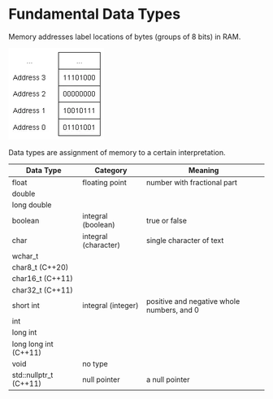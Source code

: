 # Fundamental Data Types

Memory addresses label locations of bytes (groups of 8 bits) in RAM.

![memory addresses](./memory_addresses.webp)

Data types are assignment of memory to a certain interpretation.

| Data Type              | Category             | Meaning                                    |
|------------------------|----------------------|--------------------------------------------|
| float                  | floating point       | number with fractional part                |
| double                 |                      |                                            |
| long double            |                      |                                            |
| boolean                | integral (boolean)   | true or false                              |
| char                   | integral (character) | single character of text                   |
| wchar_t                |                      |                                            |
| char8_t (C++20)        |                      |                                            |
| char16_t (C++11)       |                      |                                            |
| char32_t (C++11)       |                      |                                            |
| short int              | integral (integer)   | positive and negative whole numbers, and 0 |
| int                    |                      |                                            |
| long int               |                      |                                            |
| long long int (C++11)  |                      |                                            |
| void                   | no type              |                                            |
| std::nullptr_t (C++11) | null pointer         | a null pointer                             |


